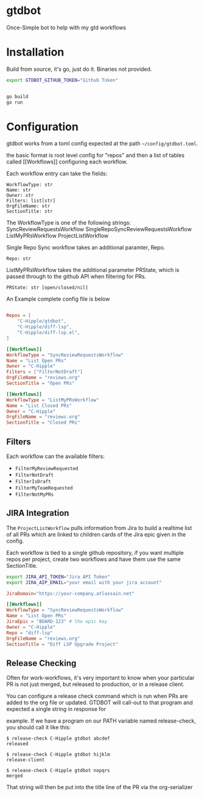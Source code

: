 # gtdbot
Once-Simple bot to help with my gtd workflows

# Installation


Build from source, it's go, just do it.
Binaries not provided.



```bash
export GTDBOT_GITHUB_TOKEN="Github Token"


go build
go run
```

# Configuration

gtdbot works from a toml config expected at the path `~/config/gtdbot.toml`.

the basic format is root level config for "repos"
and then a list of tables called [[Workflows]] configuring each workflow.


Each workflow entry can take the fields:
```
WorkflowType: str
Name: str
Owner: str
Filters: list[str]
OrgFileName: str
SectionTitle: str
```

The WorkflowType is one of the following strings:
SyncReviewRequestsWorkflow
SingleRepoSyncReviewRequestsWorkflow
ListMyPRsWorkflow
ProjectListWorkflow

Single Repo Sync workflow takes an additional paramter, Repo.
```
Repo: str
```

ListMyPRsWorkflow takes the additional parameter PRState, which is passed through to the github API when filtering for PRs.
```
PRState: str [open/closed/nil]
```

An Example complete config file is below

```toml

Repos = [
    "C-Hipple/gtdbot",
    "C-Hipple/diff-lsp",
    "C-Hipple/diff-lsp.el",
]

[[Workflows]]
WorkflowType = "SyncReviewRequestsWorkflow"
Name = "List Open PRs"
Owner = "C-Hipple"
Filters = ["FilterNotDraft"]
OrgFileName = "reviews.org"
SectionTitle = "Open PRs"

[[Workflows]]
WorkflowType = "ListMyPRsWorkflow"
Name = "List Closed PRs"
Owner = "C-Hipple"
OrgFileName = "reviews.org"
SectionTitle = "Closed PRs"
```

## Filters

Each workflow can the available filters:

*   `FilterMyReviewRequested`
*   `FilterNotDraft`
*   `FilterIsDraft`
*   `FilterMyTeamRequested`
*   `FilterNotMyPRs`


## JIRA Integration

The `ProjectListWorkflow` pulls information from Jira to build a realtime list of all PRs which are linked to children cards of the Jira epic given in the config.

Each workflow is tied to a single github repository, if you want multiple repos per project, create two workflows and have them use the same SectionTitle.

```bash
export JIRA_API_TOKEN="Jira API Token"
export JIRA_AIP_EMAIL="your email with your jira account"
```

```toml
JiraDomain="https://your-company.atlassain.net"

[[Workflows]]
WorkflowType = "SyncReviewRequestsWorkflow"
Name = "List Open PRs"
JiraEpic = "BOARD-123" # the epic key
Owner = "C-Hipple"
Repo = "diff-lsp"
OrgFileName = "reviews.org"
SectionTitle = "Diff LSP Upgrade Project"
```


## Release Checking

Often for work-workflows, it's very important to know when your particular PR is not just merged, but released to production, or in a release client.

You can configure a release check command which is run when PRs are added to the org file or updated.  GTDBOT will call-out to that program and expected a single string in response for

example. If we have a program on our PATH variable named release-check, you should call it like this:

```
$ release-check C-Hipple gtdbot abcdef
released

$ release-check C-Hipple gtdbot hijklm
release-client

$ release-check C-Hipple gtdbot nopqrs
merged
```


That string will then be put into the title line of the PR via the org-serializer
